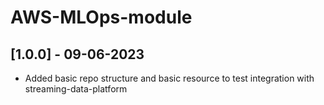 # AWS-MLOps-module

## [1.0.0] - 09-06-2023
* Added basic repo structure and basic resource to test integration with streaming-data-platform